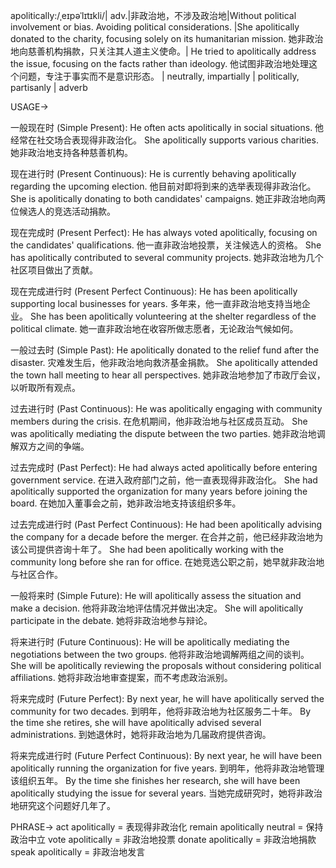 apolitically:/ˌeɪpəˈlɪtɪkli/| adv.|非政治地，不涉及政治地|Without political involvement or bias.  Avoiding political considerations. |She apolitically donated to the charity, focusing solely on its humanitarian mission. 她非政治地向慈善机构捐款，只关注其人道主义使命。| He tried to apolitically address the issue, focusing on the facts rather than ideology. 他试图非政治地处理这个问题，专注于事实而不是意识形态。 | neutrally, impartially | politically, partisanly | adverb

USAGE->

一般现在时 (Simple Present):
He often acts apolitically in social situations.  他经常在社交场合表现得非政治化。
She apolitically supports various charities. 她非政治地支持各种慈善机构。

现在进行时 (Present Continuous):
He is currently behaving apolitically regarding the upcoming election. 他目前对即将到来的选举表现得非政治化。
She is apolitically donating to both candidates' campaigns.  她正非政治地向两位候选人的竞选活动捐款。

现在完成时 (Present Perfect):
He has always voted apolitically, focusing on the candidates' qualifications. 他一直非政治地投票，关注候选人的资格。
She has apolitically contributed to several community projects. 她非政治地为几个社区项目做出了贡献。

现在完成进行时 (Present Perfect Continuous):
He has been apolitically supporting local businesses for years. 多年来，他一直非政治地支持当地企业。
She has been apolitically volunteering at the shelter regardless of the political climate.  她一直非政治地在收容所做志愿者，无论政治气候如何。

一般过去时 (Simple Past):
He apolitically donated to the relief fund after the disaster. 灾难发生后，他非政治地向救济基金捐款。
She apolitically attended the town hall meeting to hear all perspectives.  她非政治地参加了市政厅会议，以听取所有观点。

过去进行时 (Past Continuous):
He was apolitically engaging with community members during the crisis. 在危机期间，他非政治地与社区成员互动。
She was apolitically mediating the dispute between the two parties. 她非政治地调解双方之间的争端。

过去完成时 (Past Perfect):
He had always acted apolitically before entering government service. 在进入政府部门之前，他一直表现得非政治化。
She had apolitically supported the organization for many years before joining the board.  在她加入董事会之前，她非政治地支持该组织多年。


过去完成进行时 (Past Perfect Continuous):
He had been apolitically advising the company for a decade before the merger. 在合并之前，他已经非政治地为该公司提供咨询十年了。
She had been apolitically working with the community long before she ran for office.  在她竞选公职之前，她早就非政治地与社区合作。

一般将来时 (Simple Future):
He will apolitically assess the situation and make a decision.  他将非政治地评估情况并做出决定。
She will apolitically participate in the debate. 她将非政治地参与辩论。

将来进行时 (Future Continuous):
He will be apolitically mediating the negotiations between the two groups. 他将非政治地调解两组之间的谈判。
She will be apolitically reviewing the proposals without considering political affiliations. 她将非政治地审查提案，而不考虑政治派别。

将来完成时 (Future Perfect):
By next year, he will have apolitically served the community for two decades. 到明年，他将非政治地为社区服务二十年。
By the time she retires, she will have apolitically advised several administrations.  到她退休时，她将非政治地为几届政府提供咨询。

将来完成进行时 (Future Perfect Continuous):
By next year, he will have been apolitically running the organization for five years. 到明年，他将非政治地管理该组织五年。
By the time she finishes her research, she will have been apolitically studying the issue for several years.  当她完成研究时，她将非政治地研究这个问题好几年了。



PHRASE->
act apolitically  =  表现得非政治化
remain apolitically neutral = 保持政治中立
vote apolitically = 非政治地投票
donate apolitically = 非政治地捐款
speak apolitically = 非政治地发言
